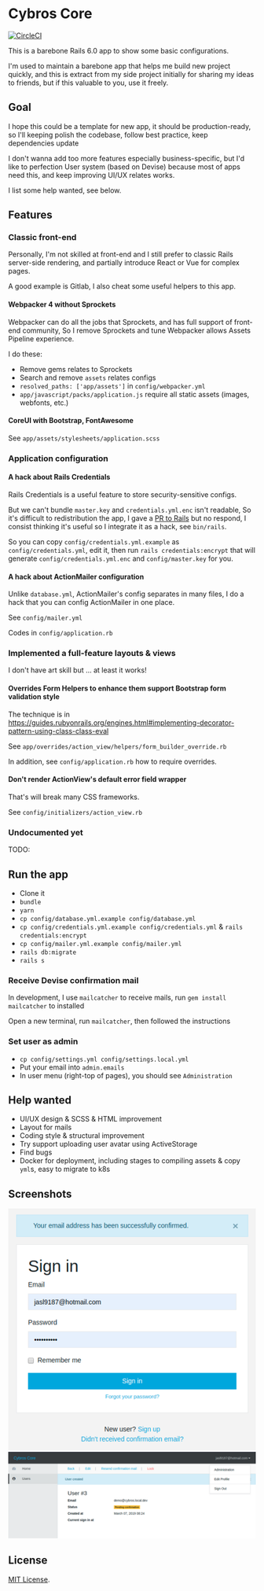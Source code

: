 Cybros Core
====

[![CircleCI](https://circleci.com/gh/jasl/cybros_core.svg?style=svg)](https://circleci.com/gh/jasl/cybros_core)

This is a barebone Rails 6.0 app to show some basic configurations.

I'm used to maintain a barebone app that helps me build new project quickly,
and this is extract from my side project initially for sharing my ideas to friends,
but if this valuable to you, use it freely.

## Goal

I hope this could be a template for new app, it should be production-ready,
so I'll keeping polish the codebase, follow best practice, keep dependencies update

I don't wanna add too more features especially business-specific,
but I'd like to perfection User system (based on Devise) because most of apps need this,
and keep improving UI/UX relates works.

I list some help wanted, see below.

## Features

### Classic front-end

Personally, I'm not skilled at front-end and I still prefer to classic Rails server-side rendering,
and partially introduce React or Vue for complex pages.

A good example is Gitlab, I also cheat some useful helpers to this app.

#### Webpacker 4 without Sprockets

Webpacker can do all the jobs that Sprockets,
and has full support of front-end community,
So I remove Sprockets and tune Webpacker allows Assets Pipeline experience.

I do these:

- Remove gems relates to Sprockets
- Search and remove `assets` relates configs
- `resolved_paths: ['app/assets']` in `config/webpacker.yml`
- `app/javascript/packs/application.js` require all static assets (images, webfonts, etc.) 

#### CoreUI with Bootstrap, FontAwesome

See `app/assets/stylesheets/application.scss`

### Application configuration

#### A hack about Rails Credentials

Rails Credentials is a useful feature to store security-sensitive configs.

But we can't bundle `master.key` and  `credentials.yml.enc` isn't readable,
So it's difficult to redistribution the app,
I gave a [PR to Rails](https://github.com/rails/rails/pull/34777) but no respond,
I consist thinking it's useful so I integrate it as a hack, see `bin/rails`.

So you can copy `config/credentials.yml.example` as `config/credentials.yml`,
edit it, then run `rails credentials:encrypt` that will generate `config/credentials.yml.enc` and `config/master.key` for you.

#### A hack about ActionMailer configuration

Unlike `database.yml`, ActionMailer's config separates in many files,
I do a hack that you can config ActionMailer in one place.

See `config/mailer.yml`

Codes in `config/application.rb`

### Implemented a full-feature layouts & views 

I don't have art skill but ... at least it works!

#### Overrides Form Helpers to enhance them support Bootstrap form validation style

The technique is in <https://guides.rubyonrails.org/engines.html#implementing-decorator-pattern-using-class-class-eval>

See `app/overrides/action_view/helpers/form_builder_override.rb`

In addition, see `config/application.rb` how to require overrides.

#### Don't render ActionView's default error field wrapper

That's will break many CSS frameworks.

See `config/initializers/action_view.rb`

### Undocumented yet

TODO:

## Run the app

- Clone it
- `bundle`
- `yarn`
- `cp config/database.yml.example config/database.yml`
- `cp config/credentials.yml.example config/credentials.yml` & `rails credentials:encrypt`
- `cp config/mailer.yml.example config/mailer.yml`
- `rails db:migrate`
- `rails s`

### Receive Devise confirmation mail

In development, I use `mailcatcher` to receive mails,
run `gem install mailcatcher` to installed

Open a new terminal, run `mailcatcher`, then followed the instructions

### Set user as admin

- `cp config/settings.yml config/settings.local.yml`
- Put your email into `admin.emails`
- In user menu (right-top of pages), you should see `Administration`

## Help wanted

- UI/UX design & SCSS & HTML improvement
- Layout for mails
- Coding style & structural improvement
- Try support uploading user avatar using ActiveStorage
- Find bugs
- Docker for deployment, including stages to compiling assets & copy `yml`s, easy to migrate to k8s

## Screenshots

![Sign in page](_screenshots/sign_in_page.png)
![Admin user page](_screenshots/admin_user_page.png)

## License

[MIT License](https://opensource.org/licenses/MIT).
